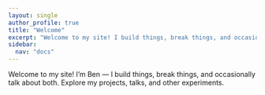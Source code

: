 ```yaml
---
layout: single
author_profile: true
title: "Welcome"
excerpt: "Welcome to my site! I build things, break things, and occasionally talk about both."
sidebar:
  nav: "docs"
---
```


Welcome to my site! I’m Ben — I build things, break things, and occasionally talk about both. Explore my projects, talks, and other experiments.
